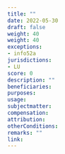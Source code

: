 ```yaml
---
title: ""
date: 2022-05-30 
draft: false
weight: 40
weight: 40
exceptions:
- info52a
jurisdictions:
- LU
score: 0
description: "" 
beneficiaries:
purposes:
usage:
subjectmatter:
compensation:
attribution: 
otherConditions: 
remarks: ""
link: 
---
```

